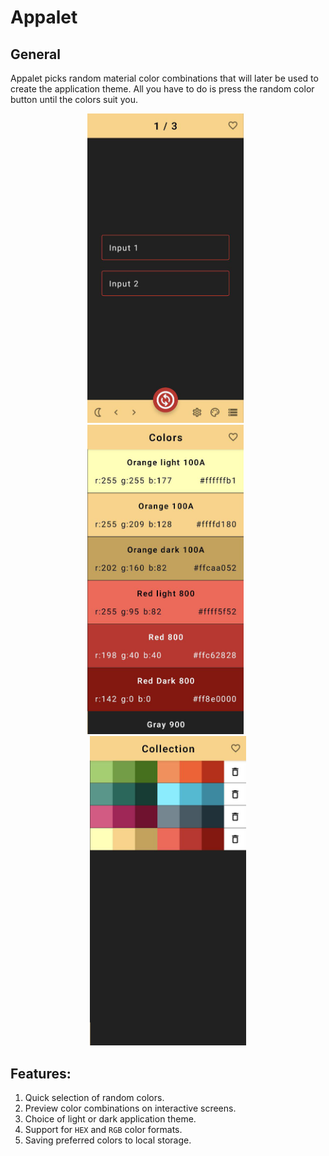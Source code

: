 # Appalet

## General
Appalet picks random material color combinations that will later be used to create the application theme. All you have to do is press the random color button until the colors suit you.

<p align="center">
  <img src="https://github.com/viacheslav-chugunov/Appalet/blob/main/images/preview_1.png" width="250" >
  <b>&nbsp</b>
  <img src="https://github.com/viacheslav-chugunov/Appalet/blob/main/images/preview_2.png" width="250" >
  <b>&nbsp</b>
  <img src="https://github.com/viacheslav-chugunov/Appalet/blob/main/images/preview_3.png" width="250" >
</p>

## Features:
1. Quick selection of random colors.
2. Preview color combinations on interactive screens.
3. Choice of light or dark application theme.
4. Support for `HEX` and `RGB` color formats.
5. Saving preferred colors to local storage.
